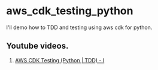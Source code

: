 # aws_cdk_testing_python
I'll demo how to TDD and testing using aws cdk for python.

## Youtube videos.
1. [AWS CDK Testing (Python | TDD) - I](https://www.youtube.com/watch?v=aYlZJgDO3SY)